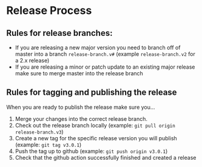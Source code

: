 # Release Process

## Rules for release branches:

-   If you are releasing a new major version you need to branch off of master into a branch `release-branch.v#` (example `release-branch.v2` for a 2.x release)
-   If you are releasing a minor or patch update to an existing major release make sure to merge master into the release branch

## Rules for tagging and publishing the release

When you are ready to publish the release make sure you...

1. Merge your changes into the correct release branch.
2. Check out the release branch locally (example: `git pull origin release-branch.v3`)
3. Create a new tag for the specific release version you will publish (example: `git tag v3.0.1`)
4. Push the tag up to github (example: `git push origin v3.0.1`)
5. Check that the github action successfully finished and created a release
